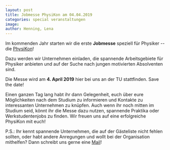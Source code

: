 ```yaml
---
layout: post
title: Jobmesse PhysiKon am 04.04.2019
categories: special veranstaltungen
image:
author: Henning, Lena
---
```


Im kommenden Jahr starten wir die erste **Jobmesse** speziell für Physiker -- die [PhysiKon](http://physikon.pep-dortmund.org/)!

Dazu werden wir Unternehmen einladen, die spannende Arbeitsgebiete für Physiker anbieten und auf der Suche nach jungen motivierten Absolventen sind.

Die Messe wird am **4. April 2019** hier bei uns an der TU stattfinden.
Save the date!

Einen ganzen Tag lang habt ihr dann Gelegenheit, euch über eure Möglichkeiten nach dem Studium zu informieren und Kontakte zu interessanten Unternehmen zu knüpfen.
Auch wenn ihr noch mitten im Studium seid, könnt ihr die Messe dazu nutzen, spannende Praktika oder Werkstudentenjobs zu finden.
Wir freuen uns auf eine erfolgreiche PhysiKon mit euch!

P.S.: Ihr kennt spannende Unternehmen, die auf der Gästeliste nicht fehlen sollten, oder habt andere Anregungen und wollt bei der Organisation mithelfen?
Dann schreibt uns gerne eine [Mail](mailto:physikon@pep-dortmund.org)!
